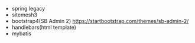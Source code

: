 - spring legacy
- sitemesh3
- bootstrap4(SB Admin 2) https://startbootstrap.com/themes/sb-admin-2/
- handlebars(html template)
- mybatis
